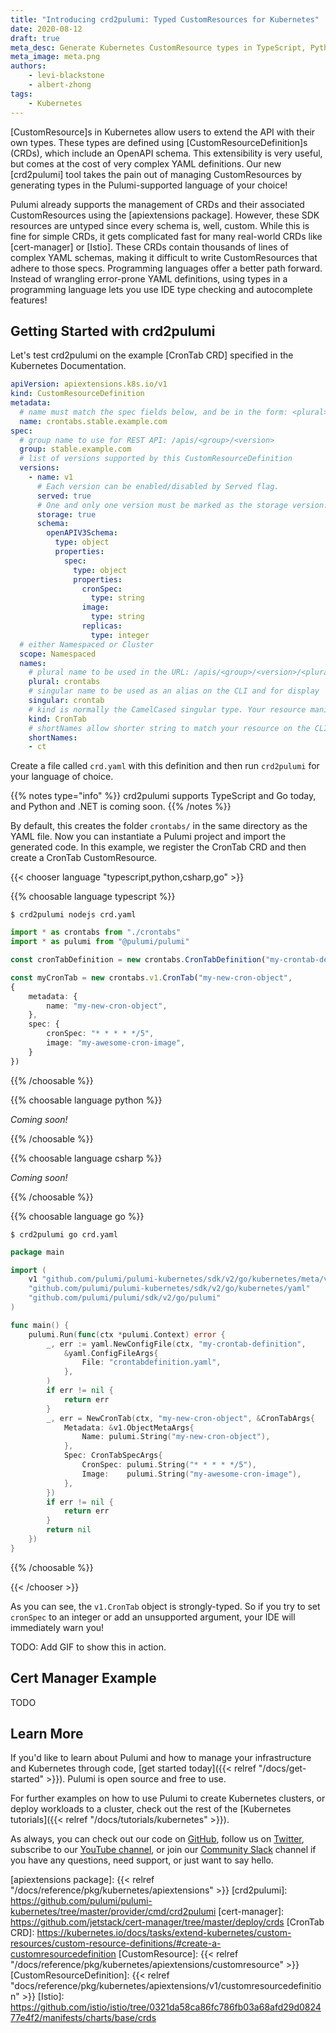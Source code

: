 ```yaml
---
title: "Introducing crd2pulumi: Typed CustomResources for Kubernetes"
date: 2020-08-12
draft: true
meta_desc: Generate Kubernetes CustomResource types in TypeScript, Python, C#, and Go.
meta_image: meta.png
authors:
    - levi-blackstone
    - albert-zhong
tags:
    - Kubernetes
---
```


[CustomResource]s in Kubernetes allow users to extend the API with their own types. These types are defined using
[CustomResourceDefinition]s (CRDs), which include an OpenAPI schema. This extensibility is very useful, but comes at the
cost of very complex YAML definitions. Our new [crd2pulumi] tool takes the pain out of managing CustomResources by
generating types in the Pulumi-supported language of your choice!

<!--more-->

Pulumi already supports the management of CRDs and their associated CustomResources using the [apiextensions package].
However, these SDK resources are untyped since every schema is, well, custom. While this is fine for simple CRDs, it
gets complicated fast for many real-world CRDs like [cert-manager] or [Istio]. These CRDs contain thousands of lines of
complex YAML schemas, making it difficult to write CustomResources that adhere to those specs. Programming languages
offer a better path forward. Instead of wrangling error-prone YAML definitions, using types in a programming language
lets you use IDE type checking and autocomplete features!

## Getting Started with crd2pulumi

Let's test crd2pulumi on the example [CronTab CRD] specified in the Kubernetes Documentation.

```yaml
apiVersion: apiextensions.k8s.io/v1
kind: CustomResourceDefinition
metadata:
  # name must match the spec fields below, and be in the form: <plural>.<group>
  name: crontabs.stable.example.com
spec:
  # group name to use for REST API: /apis/<group>/<version>
  group: stable.example.com
  # list of versions supported by this CustomResourceDefinition
  versions:
    - name: v1
      # Each version can be enabled/disabled by Served flag.
      served: true
      # One and only one version must be marked as the storage version.
      storage: true
      schema:
        openAPIV3Schema:
          type: object
          properties:
            spec:
              type: object
              properties:
                cronSpec:
                  type: string
                image:
                  type: string
                replicas:
                  type: integer
  # either Namespaced or Cluster
  scope: Namespaced
  names:
    # plural name to be used in the URL: /apis/<group>/<version>/<plural>
    plural: crontabs
    # singular name to be used as an alias on the CLI and for display
    singular: crontab
    # kind is normally the CamelCased singular type. Your resource manifests use this.
    kind: CronTab
    # shortNames allow shorter string to match your resource on the CLI
    shortNames:
    - ct
```

Create a file called `crd.yaml` with this definition and then run `crd2pulumi` for your language of choice.

{{% notes type="info" %}}
crd2pulumi supports TypeScript and Go today, and Python and .NET is coming soon.
{{% /notes %}}

By default, this creates the folder `crontabs/` in the same directory as the YAML file. Now you can instantiate a
Pulumi project and import the generated code. In this example, we register the CronTab CRD and then create a CronTab
CustomResource.

{{< chooser language "typescript,python,csharp,go" >}}

{{% choosable language typescript %}}

```
$ crd2pulumi nodejs crd.yaml
```

```typescript
import * as crontabs from "./crontabs"
import * as pulumi from "@pulumi/pulumi"

const cronTabDefinition = new crontabs.CronTabDefinition("my-crontab-definition")

const myCronTab = new crontabs.v1.CronTab("my-new-cron-object",
{
	metadata: {
    	name: "my-new-cron-object",
	},
	spec: {
    	cronSpec: "* * * * */5",
    	image: "my-awesome-cron-image",
	}
})
```

{{% /choosable %}}

{{% choosable language python %}}

*Coming soon!*

{{% /choosable %}}

{{% choosable language csharp %}}

*Coming soon!*

{{% /choosable %}}

{{% choosable language go %}}

```
$ crd2pulumi go crd.yaml
```

```go
package main

import (
	v1 "github.com/pulumi/pulumi-kubernetes/sdk/v2/go/kubernetes/meta/v1"
	"github.com/pulumi/pulumi-kubernetes/sdk/v2/go/kubernetes/yaml"
	"github.com/pulumi/pulumi/sdk/v2/go/pulumi"
)

func main() {
	pulumi.Run(func(ctx *pulumi.Context) error {
		_, err := yaml.NewConfigFile(ctx, "my-crontab-definition",
			&yaml.ConfigFileArgs{
				File: "crontabdefinition.yaml",
			},
		)
		if err != nil {
			return err
		}
		_, err = NewCronTab(ctx, "my-new-cron-object", &CronTabArgs{
			Metadata: &v1.ObjectMetaArgs{
				Name: pulumi.String("my-new-cron-object"),
			},
			Spec: CronTabSpecArgs{
				CronSpec: pulumi.String("* * * * */5"),
				Image:    pulumi.String("my-awesome-cron-image"),
			},
		})
		if err != nil {
			return err
		}
		return nil
	})
}
```

{{% /choosable %}}

{{< /chooser >}}

As you can see, the `v1.CronTab` object is strongly-typed. So if you try to set `cronSpec` to an integer or add an
unsupported argument, your IDE will immediately warn you!

TODO: Add GIF to show this in action.

## Cert Manager Example

TODO

## Learn More

If you'd like to learn about Pulumi and how to manage your
infrastructure and Kubernetes through code, [get started today]({{< relref "/docs/get-started" >}}). Pulumi is open
source and free to use.

For further examples on how to use Pulumi to create Kubernetes
clusters, or deploy workloads to a cluster, check out the rest of the
[Kubernetes tutorials]({{< relref "/docs/tutorials/kubernetes" >}}).

As always, you can check out our code on
[GitHub](https://github.com/pulumi), follow us on
[Twitter](https://twitter.com/pulumicorp), subscribe to our [YouTube
channel](https://www.youtube.com/channel/UC2Dhyn4Ev52YSbcpfnfP0Mw), or
join our [Community Slack](https://slack.pulumi.com/) channel if you have
any questions, need support, or just want to say hello.

<!-- markdownlint-disable url -->
[apiextensions package]: {{< relref "/docs/reference/pkg/kubernetes/apiextensions" >}}
[crd2pulumi]: https://github.com/pulumi/pulumi-kubernetes/tree/master/provider/cmd/crd2pulumi
[cert-manager]: https://github.com/jetstack/cert-manager/tree/master/deploy/crds
[CronTab CRD]: https://kubernetes.io/docs/tasks/extend-kubernetes/custom-resources/custom-resource-definitions/#create-a-customresourcedefinition
[CustomResource]: {{< relref "/docs/reference/pkg/kubernetes/apiextensions/customresource" >}}
[CustomResourceDefinition]: {{< relref "docs/reference/pkg/kubernetes/apiextensions/v1/customresourcedefinition" >}}
[Istio]: https://github.com/istio/istio/tree/0321da58ca86fc786fb03a68afd29d082477e4f2/manifests/charts/base/crds
<!-- markdownlint-enable url -->
